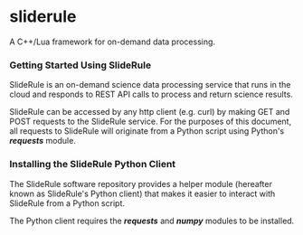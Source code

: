# sliderule

A C++/Lua framework for on-demand data processing.

### Getting Started Using SlideRule

SlideRule is an on-demand science data processing service that runs in the cloud and responds to REST API calls to process and return science results.

SlideRule can be accessed by any http client (e.g. curl) by making GET and POST requests to the SlideRule service.  For the purposes of this document, all requests to SlideRule will originate from a Python script using Python's ___requests___ module.

### Installing the SlideRule Python Client

The SlideRule software repository provides a helper module (hereafter known as SlideRule's Python client) that makes it easier to interact with SlideRule from a Python script.

The Python client requires the ___requests___ and ___numpy___ modules to be installed.

